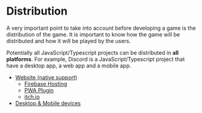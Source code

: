 # Distribution

A very important point to take into account before developing a game is the distribution of the game. It is important to know how the game will be distributed and how it will be played by the users.

Potentially all JavaScript/Typescript projects can be distributed in **all platforms**. For example, Discord is a JavaScript/Typescript project that have a desktop app, a web app and a mobile app.

* [Website (native support)](/start/distribution-website.md)
  * [Firebase Hosting](/start/distribution-website.md#firebase-hosting)
  * [PWA Plugin](/start/distribution-website.md#enable-the-add-to-home-screen-pwa-plugin)
  * [itch.io](/start/distribution-website.md#itchio)
* [Desktop & Mobile devices](/start/distribution-desktop-mobile.md)
